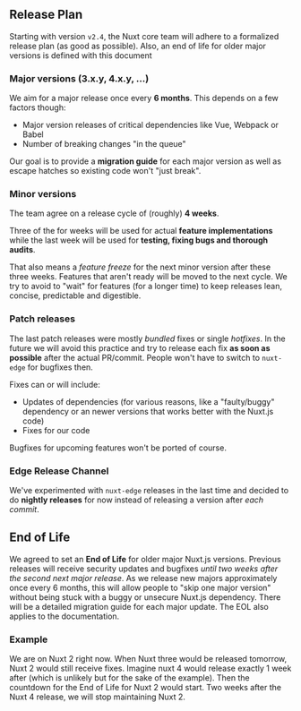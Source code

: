 ## Release Plan

Starting with version `v2.4`, the Nuxt core team will adhere to a formalized release plan (as good as possible).
Also, an end of life for older major versions is defined with this document

### Major versions (3.x.y, 4.x.y, ...)

We aim for a major release once every **6 months**. This depends on a few factors though:

* Major version releases of critical dependencies like Vue, Webpack or Babel
* Number of breaking changes "in the queue"

Our goal is to provide a **migration guide** for each major version as well as escape hatches so existing code
won't "just break".

### Minor versions

The team agree on a release cycle of (roughly) **4 weeks**. 

Three of the for weeks will be used for actual **feature implementations** while the last week will be used for 
**testing, fixing bugs and thorough audits**.

That also means a *feature freeze* for the next minor version after these three weeks.
Features that aren't ready will be moved to the next cycle. We try to avoid to "wait" for features 
(for a longer time) to keep releases lean, concise, predictable and digestible.

### Patch releases

The last patch releases were mostly *bundled* fixes or single *hotfixes*. 
In the future we will avoid this practice and try to release each fix **as soon as possible** after the actual PR/commit.
People won't have to switch to `nuxt-edge` for bugfixes then.

Fixes can or will include:

* Updates of dependencies (for various reasons, like a "faulty/buggy" dependency or an newer versions that works better with the Nuxt.js code)
* Fixes for our code

Bugfixes for upcoming features won't be ported of course.

### Edge Release Channel

We've experimented with `nuxt-edge` releases in the last time and decided to do **nightly releases** for now instead of 
releasing a version after *each commit*.

## End of Life

We agreed to set an **End of Life** for older major Nuxt.js versions. 
Previous releases will receive security updates and bugfixes *until two weeks after the second next major release*. 
As we release new majors approximately once every 6 months, this will allow people to "skip one major version" without
being stuck with a buggy or unsecure Nuxt.js dependency.
There will be a detailed migration guide for each major update.
The EOL also applies to the documentation.

### Example
We are on Nuxt 2 right now. When Nuxt three would be released tomorrow, Nuxt 2 would still receive fixes. 
Imagine nuxt 4 would release exactly 1 week after (which is unlikely but for the sake of the example). 
Then the countdown for the End of Life for Nuxt 2 would start. 
Two weeks after the Nuxt 4 release, we will stop maintaining Nuxt 2.
